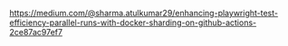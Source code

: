 https://medium.com/@sharma.atulkumar29/enhancing-playwright-test-efficiency-parallel-runs-with-docker-sharding-on-github-actions-2ce87ac97ef7
